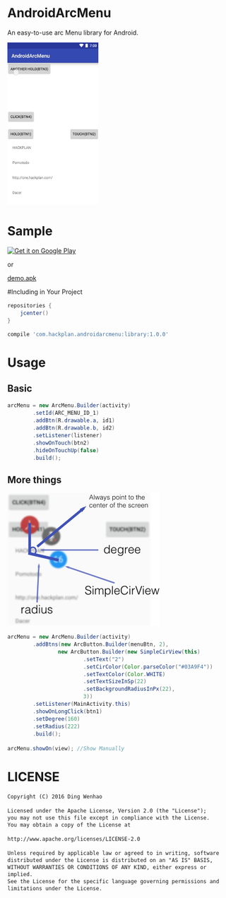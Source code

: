 # AndroidArcMenu

An easy-to-use arc Menu library for Android.

![Demo][demo_gif]

# Sample

[![Get it on Google Play][googleplay_store_badge]][demo_app]

or

[demo.apk](demo_apk)

#Including in Your Project

```groovy
repositories {
    jcenter()
}
```

```groovy
compile 'com.hackplan.androidarcmenu:library:1.0.0'
```

# Usage
## Basic
```java
arcMenu = new ArcMenu.Builder(activity)
        .setId(ARC_MENU_ID_1)
        .addBtn(R.drawable.a, id1)
        .addBtn(R.drawable.b, id2)
        .setListener(listener)
        .showOnTouch(btn2)
        .hideOnTouchUp(false)
        .build();
```

## More things

![Desc][png_1]

```java
arcMenu = new ArcMenu.Builder(activity)
        .addBtns(new ArcButton.Builder(menuBtn, 2),
                new ArcButton.Builder(new SimpleCirView(this)
                        .setText("2")
                        .setCirColor(Color.parseColor("#03A9F4"))
                        .setTextColor(Color.WHITE)
                        .setTextSizeInSp(22)
                        .setBackgroundRadiusInPx(22),
                        3))
        .setListener(MainActivity.this)
        .showOnLongClick(btn1)
        .setDegree(160)
        .setRadius(222)
        .build();
        
arcMenu.showOn(view); //Show Manually
```

# LICENSE

```
Copyright (C) 2016 Ding Wenhao

Licensed under the Apache License, Version 2.0 (the "License");
you may not use this file except in compliance with the License.
You may obtain a copy of the License at

http://www.apache.org/licenses/LICENSE-2.0

Unless required by applicable law or agreed to in writing, software
distributed under the License is distributed on an "AS IS" BASIS,
WITHOUT WARRANTIES OR CONDITIONS OF ANY KIND, either express or implied.
See the License for the specific language governing permissions and
limitations under the License.
```

[demo_gif]: https://github.com/HackPlan/AndroidArcMenu/raw/master/art/demo.gif
[png_1]: https://github.com/HackPlan/AndroidArcMenu/raw/master/art/1.png
[demo_app]: https://play.google.com/store/apps/details?id=com.hackplan.androidarcmenu.demo
[googleplay_store_badge]: http://www.android.com/images/brand/get_it_on_play_logo_large.png
[demo_apk]:https://github.com/HackPlan/AndroidArcMenu/raw/master/library/demo.apk
